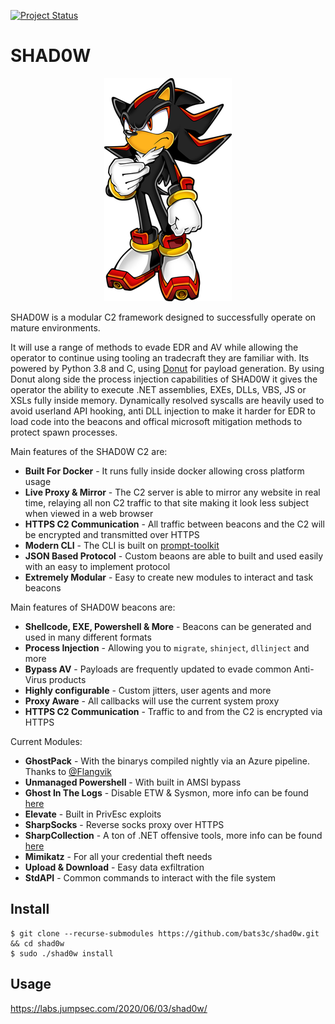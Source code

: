 [![Project Status](https://img.shields.io/badge/status-BETA-yellow?style=flat-square)]()

# SHAD0W

<p align="center">
  <img alt="shad0w logo" src="shad0w.png" />
</p>

SHAD0W is a modular C2 framework designed to successfully operate on mature environments.

It will use a range of methods to evade EDR and AV while allowing the operator to continue using tooling an tradecraft they are familiar with. Its powered by Python 3.8 and C, using [Donut](https://github.com/TheWover/donut) for payload generation. By using Donut along side the process injection capabilities of SHAD0W it gives the operator the ability to execute .NET assemblies, EXEs, DLLs, VBS, JS or XSLs fully inside memory. Dynamically resolved syscalls are heavily used to avoid userland API hooking, anti DLL injection to make it harder for EDR to load code into the beacons and offical microsoft mitigation methods to protect spawn processes.

Main features of the SHAD0W C2 are:

- **Built For Docker** - It runs fully inside docker allowing cross platform usage
- **Live Proxy & Mirror** - The C2 server is able to mirror any website in real time, relaying all non C2 traffic to that site making it look less subject when viewed in a web browser
- **HTTPS C2 Communication** - All traffic between beacons and the C2 will be encrypted and transmitted over HTTPS
- **Modern CLI** - The CLI is built on [prompt-toolkit](https://github.com/prompt-toolkit/python-prompt-toolkit)
- **JSON Based Protocol** - Custom beaons are able to built and used easily with an easy to implement protocol
- **Extremely Modular** - Easy to create new modules to interact and task beacons

Main features of SHAD0W beacons are:

- **Shellcode, EXE, Powershell & More** - Beacons can be generated and used in many different formats
- **Process Injection** - Allowing you to `migrate`, `shinject`, `dllinject` and more
- **Bypass AV** - Payloads are frequently updated to evade common Anti-Virus products
- **Highly configurable** - Custom jitters, user agents and more
- **Proxy Aware** - All callbacks will use the current system proxy
- **HTTPS C2 Communication** - Traffic to and from the C2 is encrypted via HTTPS

Current Modules:

- **GhostPack** - With the binarys compiled nightly via an Azure pipeline. Thanks to [@Flangvik](https://twitter.com/Flangvik)
- **Unmanaged Powershell** - With built in AMSI bypass
- **Ghost In The Logs** - Disable ETW & Sysmon, more info can be found [here](https://blog.dylan.codes/evading-sysmon-and-windows-event-logging/)
- **Elevate** - Built in PrivEsc exploits
- **SharpSocks** - Reverse socks proxy over HTTPS
- **SharpCollection** - A ton of .NET offensive tools, more info can be found [here](https://github.com/Flangvik/SharpCollection)
- **Mimikatz** - For all your credential theft needs
- **Upload & Download** - Easy data exfiltration
- **StdAPI** - Common commands to interact with the file system

## Install

    $ git clone --recurse-submodules https://github.com/bats3c/shad0w.git && cd shad0w
    $ sudo ./shad0w install

## Usage

https://labs.jumpsec.com/2020/06/03/shad0w/

